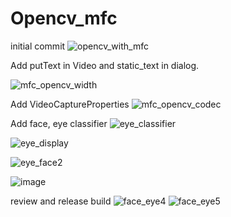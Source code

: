 # Opencv_mfc

initial commit
![opencv_with_mfc](https://user-images.githubusercontent.com/59910227/80069598-93c7b880-857c-11ea-9b41-91991d1626b2.png)

Add putText in Video and static_text in dialog.

![mfc_opencv_width](https://user-images.githubusercontent.com/59910227/80194811-e88b3200-8655-11ea-9a22-89b31649efcf.png)


Add VideoCaptureProperties
![mfc_opencv_codec](https://user-images.githubusercontent.com/59910227/80200562-c4cbea00-865d-11ea-8624-ef84299b9600.png)

Add face, eye classifier
![eye_classifier](https://user-images.githubusercontent.com/59910227/80208442-31011a80-866b-11ea-918a-87c29ce98418.png)

![eye_display](https://user-images.githubusercontent.com/59910227/80209410-01531200-866d-11ea-82f2-d1db5160abdd.png)

![eye_face2](https://user-images.githubusercontent.com/59910227/80209527-33fd0a80-866d-11ea-80fa-64d9fad0f9f3.png)

![image](https://user-images.githubusercontent.com/59910227/80209961-e634d200-866d-11ea-98e9-b627f5365d95.png)

review and release build
![face_eye4](https://user-images.githubusercontent.com/59910227/80275909-96aede80-871f-11ea-91bd-186f90f6b4be.png)
![face_eye5](https://user-images.githubusercontent.com/59910227/80275912-9878a200-871f-11ea-83e7-cf98e851aca5.png)
